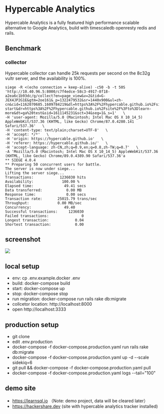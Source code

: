 # Hypercable Analytics

Hypercable Analytics is a fully featured high performance scalable alternative to Google Analytics, build with timescaledb openresty redis and rails.

## Benchmark

### collector

Hypercable collector can handle 25k requests per second on the 8c32g vultr server, and the availability is 100%.

```
siege -R <(echo connection = keep-alive) -c50 -b -t 50S  'http://10.40.96.5:8000/c7f4edce-58c3-4917-8f18-a2ea6c1b93dc/g/collect?en=page_view&v=2&tid=G-JEX4JP2G1E&gtm=2oe161&_p=1322479532&sr=1440x900&ul=zh-cn&cid=1162070685.1609784219&dl=https%3A%2F%2Fhypercable.github.io%2Fsite%2F%3Fto%3Dget-start&dr=https%3A%2F%2Fhypercable.github.io%2Fsite%2F%3Fto%3Dlearn-more&dt=ga%20test&sid=1611145231&sct=34&seg=1&_s=1'   \
-H 'user-agent: Mozilla/5.0 (Macintosh; Intel Mac OS X 10_14_5) AppleWebKit/537.36 (KHTML, like Gecko) Chrome/87.0.4280.141 Safari/537.36'   \
-H 'content-type: text/plain;charset=UTF-8'   \
-H 'accept: */*'   \
-H 'origin: https://hypercable.github.io'   \
-H 'referer: https://hypercable.github.io/'   \
-H 'accept-language: zh-CN,zh;q=0.9,en;q=0.8,zh-TW;q=0.7'   \
-A 'Mozilla/5.0 (Macintosh; Intel Mac OS X 10_14_5) AppleWebKit/537.36 (KHTML, like Gecko) Chrome/89.0.4389.90 Safari/537.36'a
** SIEGE 4.0.4
** Preparing 50 concurrent users for battle.
The server is now under siege...
Lifting the server siege...
Transactions:            1236030 hits
Availability:             100.00 %
Elapsed time:              49.41 secs
Data transferred:           0.00 MB
Response time:              0.00 secs
Transaction rate:       25015.79 trans/sec
Throughput:             0.00 MB/sec
Concurrency:               49.40
Successful transactions:     1236030
Failed transactions:               0
Longest transaction:            0.04
Shortest transaction:           0.00
```


## screenshot

![](https://l.ruby-china.com/photo/hooopo/20a17dd6-e78c-4b3a-8802-d6e11172da26.png!large)


## local setup

* env: cp .env.example.docker .env
* build: docker-compose build
* start: docker-compose up
* stop: docker-compose stop
* run migration: docker-compose run rails rake db:migrate
* collcetor location: http://localhost:8000
* open http://localhost:3333


## production setup

* git clone 
* edit .env.production
* docker-compose -f docker-compose.production.yaml run rails  rake db:migrate
* docker-compose -f docker-compose.production.yaml up -d --scale sidekiq=6
* git pull && docker-compose -f docker-compose.production.yaml pull
* docker-compose -f docker-compose.production.yaml logs --tail="100"

## demo site

* https://learnsql.io （Note: demo project, data will be cleared later）
* https://hackershare.dev (site with hypercable analytics tracker installed)
